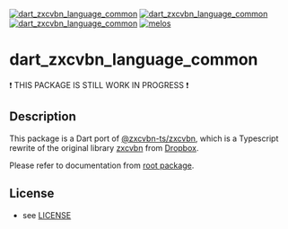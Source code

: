 [![dart_zxcvbn_language_common](https://img.shields.io/pub/v/dart_zxcvbn_language_common.svg)](https://pub.dev/packages/dart_zxcvbn_language_common)
[![dart_zxcvbn_language_common](https://img.shields.io/github/license/inway/dart_zxcvbn)](LICENSE)
[![dart_zxcvbn_language_common](https://github.com/inway/dart_zxcvbn/actions/workflows/dart.yml/badge.svg)](https://github.com/inway/dart_zxcvbn/actions/workflows/dart.yml)
[![melos](https://img.shields.io/badge/maintained%20with-melos-f700ff.svg?style=flat-square)](https://github.com/inway/dart_zxcvbn)

# dart_zxcvbn_language_common

❗ THIS PACKAGE IS STILL WORK IN PROGRESS ❗

## Description

This package is a Dart port of
[@zxcvbn-ts/zxcvbn](https://github.com/zxcvbn-ts/zxcvbn), which is a Typescript
rewrite of the original library [zxcvbn](https://github.com/dropbox/zxcvbn) from
[Dropbox](https://github.com/dropbox).

Please refer to documentation from [root package](https://github.com/inway/dart_zxcvbn).

## License

- see [LICENSE](https://github.com/inway/dart_zxcvbn/LICENSE)
